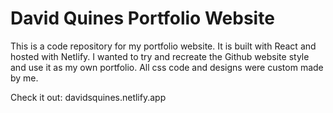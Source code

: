 # David Quines Portfolio Website

This is a code repository for my portfolio website. It is built with React and hosted with Netlify. I wanted to try and recreate the Github website style and use it as my own portfolio. All css code and designs were custom made by me. 

Check it out: 
davidsquines.netlify.app


